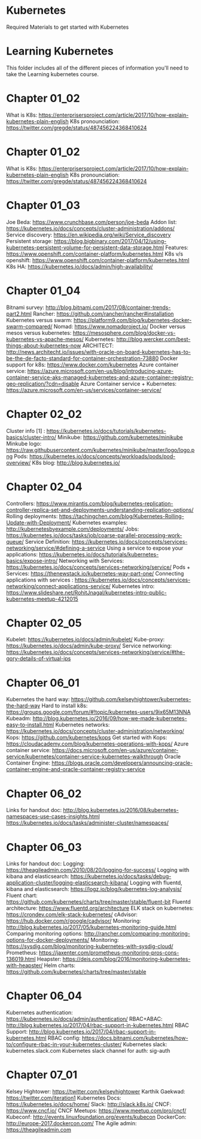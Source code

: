 # Kubernetes
Required Materials to get started with Kubernetes

# Learning Kubernetes

This folder includes all of the different pieces of information you'll need to take the Learning kubernetes course.


# Chapter 01_02
What is K8s: https://enterprisersproject.com/article/2017/10/how-explain-kubernetes-plain-english
K8s pronounciation: https://twitter.com/gregde/status/487456224368410624


# Chapter 01_02
What is K8s: https://enterprisersproject.com/article/2017/10/how-explain-kubernetes-plain-english
K8s pronounciation: https://twitter.com/gregde/status/487456224368410624


# Chapter 01_03
Joe Beda: https://www.crunchbase.com/person/joe-beda
Addon list: https://kubernetes.io/docs/concepts/cluster-administration/addons/
Service discovery: https://en.wikipedia.org/wiki/Service_discovery
Persistent storage: https://blog.bigbinary.com/2017/04/12/using-kubernetes-persistent-volume-for-persistent-data-storage.html
Features: https://www.openshift.com/container-platform/kubernetes.html
K8s v/s openshift: https://www.openshift.com/container-platform/kubernetes.html
K8s HA: https://kubernetes.io/docs/admin/high-availability/


# Chapter 01_04
Bitnami survey: http://blog.bitnami.com/2017/08/container-trends-part2.html
Rancher: https://github.com/rancher/rancher#installation
Kubernetes versus swarm: https://platform9.com/blog/kubernetes-docker-swarm-compared/
Nomad: https://www.nomadproject.io/
Docker versus mesos versus kubernetes: https://mesosphere.com/blog/docker-vs-kubernetes-vs-apache-mesos/
Kubernetes: http://blog.wercker.com/best-things-about-kubernetes-now
ARCHITECT: http://news.architecht.io/issues/with-oracle-on-board-kubernetes-has-to-be-the-de-facto-standard-for-container-orchestration-73880
Docker support for k8s: https://www.docker.com/kubernetes
Azure container service: https://azure.microsoft.com/en-us/blog/introducing-azure-container-service-aks-managed-kubernetes-and-azure-container-registry-geo-replication/?cdn=disable
Azure Container service + Kubernetes: https://azure.microsoft.com/en-us/services/container-service/


# Chapter 02_02
Cluster info [1] : https://kubernetes.io/docs/tutorials/kubernetes-basics/cluster-intro/
Minikube: https://github.com/kubernetes/minikube
Minkube logo: https://raw.githubusercontent.com/kubernetes/minikube/master/logo/logo.png
Pods: https://kubernetes.io/docs/concepts/workloads/pods/pod-overview/
K8s blog: http://blog.kubernetes.io/


# Chapter 02_04
Controllers: https://www.mirantis.com/blog/kubernetes-replication-controller-replica-set-and-deployments-understanding-replication-options/
Rolling deployments: https://tachingchen.com/blog/Kubernetes-Rolling-Update-with-Deployment/
Kubernetes examples: http://kubernetesbyexample.com/deployments/
Jobs: https://kubernetes.io/docs/tasks/job/coarse-parallel-processing-work-queue/
Service Definition: https://kubernetes.io/docs/concepts/services-networking/service/#defining-a-service
Using a service to expose your applications: https://kubernetes.io/docs/tutorials/kubernetes-basics/expose-intro/
Networking with Services: https://kubernetes.io/docs/concepts/services-networking/service/
Pods + Services: https://thenewstack.io/kubernetes-way-part-one/
Connecting applications with services : https://kubernetes.io/docs/concepts/services-networking/connect-applications-service/
Kubernetes intro: https://www.slideshare.net/RohitJnagal/kubernetes-intro-public-kubernetes-meetup-4212015


# Chapter 02_05
Kubelet: https://kubernetes.io/docs/admin/kubelet/
Kube-proxy: https://kubernetes.io/docs/admin/kube-proxy/
Service networking: https://kubernetes.io/docs/concepts/services-networking/service/#the-gory-details-of-virtual-ips


# Chapter 06_01
Kubernetes the hard way: https://github.com/kelseyhightower/kubernetes-the-hard-way 
Hard to install k8s: https://groups.google.com/forum/#!topic/kubernetes-users/9ix65M13NNA
Kubeadm: http://blog.kubernetes.io/2016/09/how-we-made-kubernetes-easy-to-install.html
Kubernetes networks: https://kubernetes.io/docs/concepts/cluster-administration/networking/
Kops: https://github.com/kubernetes/kops
Get started with Kops: https://cloudacademy.com/blog/kubernetes-operations-with-kops/
Azure container service: https://docs.microsoft.com/en-us/azure/container-service/kubernetes/container-service-kubernetes-walkthrough
Oracle Container Engine: https://blogs.oracle.com/developers/announcing-oracle-container-engine-and-oracle-container-registry-service


# Chapter 06_02
Links for handout doc: http://blog.kubernetes.io/2016/08/kubernetes-namespaces-use-cases-insights.html
https://kubernetes.io/docs/tasks/administer-cluster/namespaces/


# Chapter 06_03
Links for handout doc: 
Logging: https://theagileadmin.com/2010/08/20/logging-for-success/
Logging with kibana and elasticsearch: https://kubernetes.io/docs/tasks/debug-application-cluster/logging-elasticsearch-kibana/
Logging with fluentd, kibana and elasticsearch: https://logz.io/blog/kubernetes-log-analysis/
Fluent chart: https://github.com/kubernetes/charts/tree/master/stable/fluent-bit
Fluentd architecture: https://www.fluentd.org/architecture
ELK stack on kubernetes: https://crondev.com/elk-stack-kubernetes/
cAdvisor: https://hub.docker.com/r/google/cadvisor/
Monitoring: http://blog.kubernetes.io/2017/05/kubernetes-monitoring-guide.html
Comparing monitoring options: http://rancher.com/comparing-monitoring-options-for-docker-deployments/
Monitoring: https://sysdig.com/blog/monitoring-kubernetes-with-sysdig-cloud/
Prometheus: https://jaxenter.com/prometheus-monitoring-pros-cons-136019.html
Heapster: https://deis.com/blog/2016/monitoring-kubernetes-with-heapster/
Helm charts: https://github.com/kubernetes/charts/tree/master/stable


# Chapter 06_04
Kubernetes authentication: https://kubernetes.io/docs/admin/authentication/
RBAC+ABAC: http://blog.kubernetes.io/2017/04/rbac-support-in-kubernetes.html
RBAC Support: http://blog.kubernetes.io/2017/04/rbac-support-in-kubernetes.html
RBAC config: https://docs.bitnami.com/kubernetes/how-to/configure-rbac-in-your-kubernetes-cluster/
Kubernetes slack: kubernetes.slack.com
Kubernetes slack channel for auth: sig-auth


# Chapter 07_01

Kelsey Hightower: https://twitter.com/kelseyhightower
Karthik Gaekwad: https://twitter.com/iteration1
Kubernetes Docs: https://kubernetes.io/docs/home/
Slack: http://slack.k8s.io/
CNCF: https://www.cncf.io/
CNCF Meetups: https://www.meetup.com/pro/cncf/
Kubeconf: http://events.linuxfoundation.org/events/kubecon
DockerCon: http://europe-2017.dockercon.com/
The Agile admin: https://theagileadmin.com
